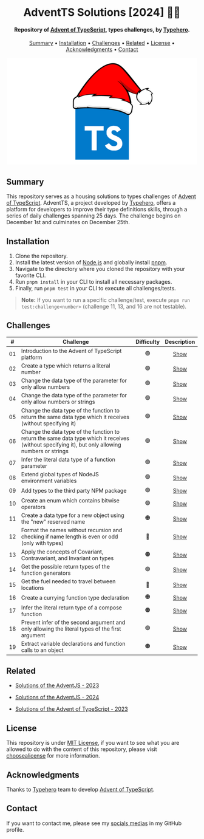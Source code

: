 <h1 align="center">
    AdventTS Solutions [2024] 🎅🎄
</h1>

<h4 align="center">
    Repository of <a href="https://www.adventofts.com/events/2024" target="_blank">Advent of TypeScript<a>, types challenges, by <a href="https://typehero.dev/" target="_blank">Typehero</a>.
</h4>

<p align="center">
    <a href="#----summary">Summary</a> •
    <a href="#----installation">Installation</a> •
    <a href="#----challenges">Challenges</a> •
    <a href="#----related">Related</a> •
    <a href="#----license">License</a> •
    <a href="#----acknowledgments">Acknowledgments</a> •
    <a href="#----contact">Contact</a>
</p>

<p align="center">
    <img src="./.github/adventts-logo.png" width="500">
</p>

<h2>
    Summary
</h2>
<p>
    This repository serves as a housing solutions to types challenges of <a href="https://www.adventofts.com/events/2024" target="_blank">Advent of TypeScript<a>. AdventTS, a project developed by <a href="https://typehero.dev/" target="_blank">Typehero</a>, offers a platform for developers to improve their type definitions skills, through a series of daily challenges spanning 25 days. The challenge begins on December 1st and culminates on December 25th.
</p>

<h2>
    Installation
</h2>
<ol>
    <li>Clone the repository.</li>
    <li>Install the latest version of <a href="https://nodejs.org/es/" target="_blank">Node.js<a> and globally install <a href="https://pnpm.io/installation#using-npm" target="_blank">pnpm<a>.</li>
    <li>Navigate to the directory where you cloned the repository with your favorite CLI.</li>
    <li>Run <code>pnpm install</code> in your CLI to install all necessary packages.</li>
    <li>Finally, run <code>pnpm test</code> in your CLI to execute all challenges/tests.</li>
</ol>

> **Note:** If you want to run a specific challenge/test, execute `pnpm run test:challenge<number>` (challenge 11, 13, and 16 are not testable).

<h2>
    Challenges
</h2>

|  #  | Challenge                                                                                                                                         | Difficulty |        Description         |
| :-: | ------------------------------------------------------------------------------------------------------------------------------------------------- | :--------: | :------------------------: |
| 01  | Introduction to the Advent of TypeScript platform                                                                                                 |     🟢     | [Show](./src/01-challenge) |
| 02  | Create a type which returns a literal number                                                                                                      |     🟢     | [Show](./src/02-challenge) |
| 03  | Change the data type of the parameter for only allow numbers                                                                                      |     🟢     | [Show](./src/03-challenge) |
| 04  | Change the data type of the parameter for only allow numbers or strings                                                                           |     🟢     | [Show](./src/04-challenge) |
| 05  | Change the data type of the function to return the same data type which it receives (without specifying it)                                       |     🟢     | [Show](./src/05-challenge) |
| 06  | Change the data type of the function to return the same data type which it receives (without specifying it), but only allowing numbers or strings |     🟢     | [Show](./src/06-challenge) |
| 07  | Infer the literal data type of a function parameter                                                                                               |     🟢     | [Show](./src/07-challenge) |
| 08  | Extend global types of NodeJS environment variables                                                                                               |     🟢     | [Show](./src/08-challenge) |
| 09  | Add types to the third party NPM package                                                                                                          |     🟢     | [Show](./src/09-challenge) |
| 10  | Create an enum which contains bitwise operators                                                                                                   |     🟢     | [Show](./src/10-challenge) |
| 11  | Create a data type for a new object using the "new" reserved name                                                                                 |     🟠     | [Show](./src/11-challenge) |
| 12  | Format the names without recursion and checking if name length is even or odd (only with types)                                                   |     🔴     | [Show](./src/12-challenge) |
| 13  | Apply the concepts of Covariant, Contravariant, and Invariant on types                                                                            |     🟠     | [Show](./src/13-challenge) |
| 14  | Get the possible return types of the function generators                                                                                          |     🟢     | [Show](./src/14-challenge) |
| 15  | Get the fuel needed to travel between locations                                                                                                   |     🔴     | [Show](./src/15-challenge) |
| 16  | Create a currying function type declaration                                                                                                       |     🟠     | [Show](./src/16-challenge) |
| 17  | Infer the literal return type of a compose function                                                                                               |     🟠     | [Show](./src/17-challenge) |
| 18  | Prevent infer of the second argument and only allowing the literal types of the first argument                                                    |     🟢     | [Show](./src/18-challenge) |
| 19  | Extract variable declarations and function calls to an object                                                                                     |     🟠     | [Show](./src/19-challenge) |

<h2>
    Related
</h2>
<p>
    <ul>
        <li>
            <a href="https://github.com/hozlucas28/AdventJS-Solutions-2023" target="_blank">Solutions of the AdventJS - 2023</a>
        </li>
    </ul>
    <ul>
        <li>
            <a href="https://github.com/hozlucas28/AdventJS-Solutions-2024" target="_blank">Solutions of the AdventJS - 2024</a>
        </li>
    </ul>
    <ul>
        <li>
            <a href="https://github.com/hozlucas28/AdventTS-Solutions-2023" target="_blank">Solutions of the Advent of TypeScript - 2023</a>
        </li>
    </ul>
</p>

<h2>
    License
</h2>
<p>
    This repository is under <a href="./LICENSE" target="_blank">MIT License</a>, if you want to see what you are allowed to do with the content of this repository, please visit <a href="https://choosealicense.com/licenses/" target="_blank">choosealicense</a> for more information.
</p>

<h2>
    Acknowledgments
</h2>
<p>
    Thanks to <a href="https://typehero.dev/" target="_blank">Typehero</a> team to develop <a href="https://www.adventofts.com/events/2024" target="_blank">Advent of TypeScript<a>.
</p>

<h2>
    Contact
</h1>
<p>
    If you want to contact me, please see my <a href="https://github.com/hozlucas28" target="_blank">socials medias</a> in my GitHub profile.
</p>
